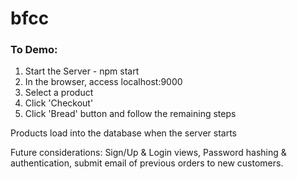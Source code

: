 # bfcc

### To Demo:
1. Start the Server - npm start
2. In the browser, access localhost:9000
3. Select a product
4. Click 'Checkout'
5. Click 'Bread' button and follow the remaining steps

Products load into the database when the server starts

Future considerations:
Sign/Up & Login views, Password hashing & authentication, submit email of previous orders to new customers.


